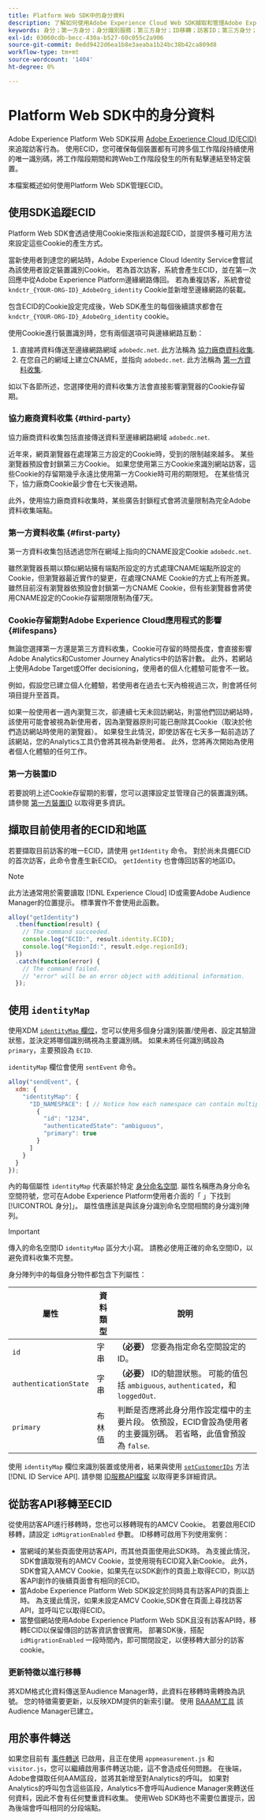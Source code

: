 ```yaml
---
title: Platform Web SDK中的身分資料
description: 了解如何使用Adobe Experience Cloud Web SDK擷取和管理Adobe Experience Platform ID(ECID)。
keywords: 身分；第一方身分；身分識別服務；第三方身分；ID移轉；訪客ID；第三方身分；第三方CookieEnabled;idMigrationEnabled;getIdentity；同步身分；syncIdentity;sendEvent;identityMap；主要；ecid；身分命名空間；命名空間ID;authenticationState;hashEnabled;
exl-id: 03060cdb-becc-430a-b527-60c055c2a906
source-git-commit: 0edd9422d6ea1b8e3aeaba1b24bc38b42ca809d8
workflow-type: tm+mt
source-wordcount: '1404'
ht-degree: 0%

---
```


# Platform Web SDK中的身分資料

Adobe Experience Platform Web SDK採用 [Adobe Experience Cloud ID(ECID)](../../identity-service/ecid.md) 來追蹤訪客行為。 使用ECID，您可確保每個裝置都有可跨多個工作階段持續使用的唯一識別碼，將工作階段期間和跨Web工作階段發生的所有點擊連結至特定裝置。

本檔案概述如何使用Platform Web SDK管理ECID。

## 使用SDK追蹤ECID

Platform Web SDK會透過使用Cookie來指派和追蹤ECID，並提供多種可用方法來設定這些Cookie的產生方式。

當新使用者到達您的網站時，Adobe Experience Cloud Identity Service會嘗試為該使用者設定裝置識別Cookie。 若為首次訪客，系統會產生ECID，並在第一次回應中從Adobe Experience Platform邊緣網路傳回。 若為重複訪客，系統會從 `kndctr_{YOUR-ORG-ID}_AdobeOrg_identity` Cookie並新增至邊緣網路的裝載。

包含ECID的Cookie設定完成後，Web SDK產生的每個後續請求都會在 `kndctr_{YOUR-ORG-ID}_AdobeOrg_identity` cookie。

使用Cookie進行裝置識別時，您有兩個選項可與邊緣網路互動：

1. 直接將資料傳送至邊緣網路網域 `adobedc.net`. 此方法稱為 [協力廠商資料收集](#third-party).
1. 在您自己的網域上建立CNAME，並指向 `adobedc.net`. 此方法稱為 [第一方資料收集](#first-party).

如以下各節所述，您選擇使用的資料收集方法會直接影響瀏覽器的Cookie存留期。

### 協力廠商資料收集 {#third-party}

協力廠商資料收集包括直接傳送資料至邊緣網路網域 `adobedc.net`.

近年來，網頁瀏覽器在處理第三方設定的Cookie時，受到的限制越來越多。 某些瀏覽器預設會封鎖第三方Cookie。 如果您使用第三方Cookie來識別網站訪客，這些Cookie的存留期幾乎永遠比使用第一方Cookie時可用的期限短。 在某些情況下，協力廠商Cookie最少會在七天後過期。

此外，使用協力廠商資料收集時，某些廣告封鎖程式會將流量限制為完全Adobe資料收集端點。

### 第一方資料收集 {#first-party}

第一方資料收集包括透過您所在網域上指向的CNAME設定Cookie `adobedc.net`.

雖然瀏覽器長期以類似網站擁有端點所設定的方式處理CNAME端點所設定的Cookie，但瀏覽器最近實作的變更，在處理CNAME Cookie的方式上有所差異。 雖然目前沒有瀏覽器依預設會封鎖第一方CNAME Cookie，但有些瀏覽器會將使用CNAME設定的Cookie存留期限限制為僅7天。

### Cookie存留期對Adobe Experience Cloud應用程式的影響 {#lifespans}

無論您選擇第一方還是第三方資料收集，Cookie可存留的時間長度，會直接影響Adobe Analytics和Customer Journey Analytics中的訪客計數。 此外，若網站上使用Adobe Target或Offer decisioning，使用者的個人化體驗可能會不一致。

例如，假設您已建立個人化體驗，若使用者在過去七天內檢視過三次，則會將任何項目提升至首頁。

如果一般使用者一週內瀏覽三次，卻連續七天未回訪網站，則當他們回訪網站時，該使用可能會被視為新使用者，因為瀏覽器原則可能已刪除其Cookie（取決於他們造訪網站時使用的瀏覽器）。 如果發生此情況，即使訪客在七天多一點前造訪了該網站，您的Analytics工具仍會將其視為新使用者。 此外，您將再次開始為使用者個人化體驗的任何工作。

### 第一方裝置ID

若要說明上述Cookie存留期的影響，您可以選擇設定並管理自己的裝置識別碼。 請參閱 [第一方裝置ID](./first-party-device-ids.md) 以取得更多資訊。

## 擷取目前使用者的ECID和地區

若要擷取目前訪客的唯一ECID，請使用 `getIdentity` 命令。 對於尚未具備ECID的首次訪客，此命令會產生新ECID。 `getIdentity` 也會傳回訪客的地區ID。

>[!NOTE]
>
>此方法通常用於需要讀取 [!DNL Experience Cloud] ID或需要Adobe Audience Manager的位置提示。 標準實作不會使用此函數。

```javascript
alloy("getIdentity")
  .then(function(result) {
    // The command succeeded.
    console.log("ECID:", result.identity.ECID);
    console.log("RegionId:", result.edge.regionId);
  })
  .catch(function(error) {
    // The command failed.
    // "error" will be an error object with additional information.
  });
```

## 使用 `identityMap`

使用XDM [`identityMap` 欄位](../../xdm/schema/composition.md#identityMap)，您可以使用多個身分識別裝置/使用者、設定其驗證狀態，並決定將哪個識別碼視為主要識別碼。 如果未將任何識別碼設為 `primary`，主要預設為 `ECID`.

`identityMap` 欄位會使用 `sentEvent` 命令。

```javascript
alloy("sendEvent", {
  xdm: {
    "identityMap": {
      "ID_NAMESPACE": [ // Notice how each namespace can contain multiple identifiers.
        {
          "id": "1234",
          "authenticatedState": "ambiguous",
          "primary": true
        }
      ]
    }
  }
});
```

內的每個屬性 `identityMap` 代表屬於特定 [身分命名空間](../../identity-service/namespaces.md). 屬性名稱應為身分命名空間符號，您可在Adobe Experience Platform使用者介面的「 」下找到[!UICONTROL 身分]」。 屬性值應該是與該身分識別命名空間相關的身分識別陣列。

>[!IMPORTANT]
>
>傳入的命名空間ID `identityMap` 區分大小寫。 請務必使用正確的命名空間ID，以避免資料收集不完整。

身分陣列中的每個身分物件都包含下列屬性：

| 屬性 | 資料類型 | 說明 |
| --- | --- | --- |
| `id` | 字串 | **（必要）** 您要為指定命名空間設定的ID。 |
| `authenticationState` | 字串 | **（必要）** ID的驗證狀態。 可能的值包括 `ambiguous`, `authenticated`，和 `loggedOut`. |
| `primary` | 布林值 | 判斷是否應將此身分用作設定檔中的主要片段。 依預設，ECID會設為使用者的主要識別碼。 若省略，此值會預設為 `false`. |

使用 `identityMap` 欄位來識別裝置或使用者，結果與使用 [`setCustomerIDs`](https://experienceleague.adobe.com/docs/id-service/using/id-service-api/methods/setcustomerids.html?lang=en) 方法 [!DNL ID Service API]. 請參閱 [ID服務API檔案](https://experienceleague.adobe.com/docs/id-service/using/id-service-api/methods/get-set.html?lang=en) 以取得更多詳細資訊。

## 從訪客API移轉至ECID

從使用訪客API進行移轉時，您也可以移轉現有的AMCV Cookie。 若要啟用ECID移轉，請設定 `idMigrationEnabled` 參數。 ID移轉可啟用下列使用案例：

* 當網域的某些頁面使用訪客API，而其他頁面使用此SDK時。 為支援此情況，SDK會讀取現有的AMCV Cookie，並使用現有ECID寫入新Cookie。 此外，SDK會寫入AMCV Cookie，如果先在以SDK創作的頁面上取得ECID，則以訪客API創作的後續頁面會有相同的ECID。
* 當Adobe Experience Platform Web SDK設定於同時具有訪客API的頁面上時。 為支援此情況，如果未設定AMCV Cookie,SDK會在頁面上尋找訪客API，並呼叫它以取得ECID。
* 當整個網站使用Adobe Experience Platform Web SDK且沒有訪客API時，移轉ECID以保留傳回的訪客資訊會很實用。 部署SDK後，搭配 `idMigrationEnabled` 一段時間內，即可關閉設定，以便移轉大部分的訪客cookie。

### 更新特徵以進行移轉

將XDM格式化資料傳送至Audience Manager時，此資料在移轉時需轉換為訊號。 您的特徵需要更新，以反映XDM提供的新索引鍵。 使用 [BAAAM工具](https://experienceleague.adobe.com/docs/audience-manager/user-guide/reference/bulk-management-tools/bulk-management-intro.html#getting-started-with-bulk-management) 該Audience Manager已建立。

## 用於事件轉送

如果您目前有 [事件轉送](../../tags/ui/event-forwarding/overview.md) 已啟用，且正在使用 `appmeasurement.js` 和 `visitor.js`，您可以繼續啟用事件轉送功能，這不會造成任何問題。 在後端，Adobe會擷取任何AAM區段，並將其新增至對Analytics的呼叫。 如果對Analytics的呼叫包含這些區段，Analytics不會呼叫Audience Manager來轉送任何資料，因此不會有任何雙重資料收集。 使用Web SDK時也不需要位置提示，因為後端會呼叫相同的分段端點。
